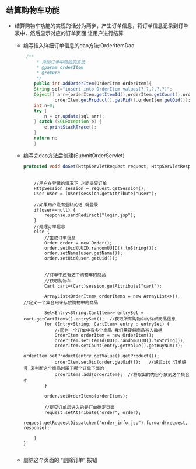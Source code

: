 ## 结算购物车功能

* 结算购物车功能的实现的话分为两步，产生订单信息，将订单信息记录到订单表中，然后显示对应的订单页面 让用户进行结算


  * 编写插入详细订单信息的dao方法:OrderItemDao

    ```java
     /**
         * 添加订单中商品的方法
         * @param orderItem
         * @return
         */
        public int addOrderItem(OrderItem orderItem){
    	String sql="insert into OrderItem values(?,?,?,?,?)";
    	Object[] arr={orderItem.getItemId(),orderItem.getCount(),orderItem.getSubtotal(),
    			orderItem.getProduct().getPid(),orderItem.getOid()};
    	int n=0;
    	try {
    		n = qr.update(sql,arr);
    	} catch (SQLException e) {
    		e.printStackTrace();
    	}
    	return n;	
        }
    ```
  
  * 编写完dao方法后创建(SubmitOrderServlet)
  
    ```java
    protected void doGet(HttpServletRequest request, HttpServletResponse response) throws ServletException, IOException {
    		
    ```

  			//用户在登录的情况下 才能提交订单
    		HttpSession session = request.getSession();
  			User user = (User)session.getAttribute("user");
    		
  			//如果用户没有登陆的话 就登录
    		if(user==null) {
    			response.sendRedirect("login.jsp");
    		}
    		//处理订单信息
    		else {
    			//生成订单信息
    			Order order = new Order();
    			order.setOid(UUID.randomUUID().toString());
    			order.setName(user.getName());
    			order.setUid(user.getUid());
    			
    			
    			//订单中还有这个购物车的商品
    			//获取购物车
    			Cart cart=(Cart)session.getAttribute("cart");
    			
    			ArrayList<OrderItem> orderItems = new ArrayList<>();  //定义一个集合用来存放购物中的商品
    			
    			Set<Entry<String,CartItem>> entrySet = cart.getCartItems().entrySet();  //获取所有购物中的详细商品信息
    			for (Entry<String, CartItem> entry : entrySet) {
    				//因为一个订单中有多个商品 我们需要将商品写入数据
    				OrderItem orderItem = new OrderItem();
    				orderItem.setItemId(UUID.randomUUID().toString());
    				orderItem.setCount(entry.getValue().getBuyNum());
    				orderItem.setProduct(entry.getValue().getProduct());
    				orderItem.setOid(order.getOid());   //通过oid 订单编号 来判断这个商品时属于哪个订单下面的
    				orderItems.add(orderItem);  //将取出的内容存放到这个集合中
    			}
    			
    			order.setOrderItems(orderItems);
    			
    			//提交订单后进入的是订单确定页面
    			request.setAttribute("order", order);
    			request.getRequestDispatcher("order_info.jsp").forward(request, response);
    			
    		}
    	}
    ```

  * 删除这个页面的   “删除订单” 按钮